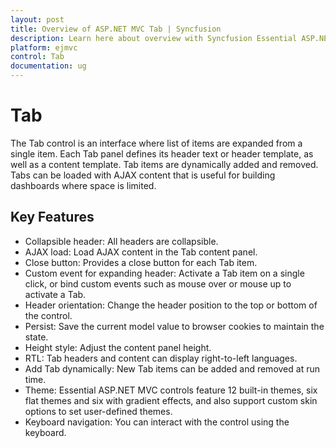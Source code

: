 ```yaml
---
layout: post
title: Overview of ASP.NET MVC Tab | Syncfusion
description: Learn here about overview with Syncfusion Essential ASP.NET MVC Tab control, its elements, and more.
platform: ejmvc
control: Tab 
documentation: ug
---
```


# Tab

The Tab control is an interface where list of items are expanded from a single item. Each Tab panel defines its header text or header template, as well as a content template. Tab items are dynamically added and removed. Tabs can be loaded with AJAX content that is useful for building dashboards where space is limited.

## Key Features

* Collapsible header: All headers are collapsible.
* AJAX load: Load AJAX content in the Tab content panel.
* Close button: Provides a close button for each Tab item.
* Custom event for expanding header: Activate a Tab item on a single click, or bind custom events such as mouse over or mouse up to activate a Tab.
* Header orientation: Change the header position to the top or bottom of the control.
* Persist: Save the current model value to browser cookies to maintain the state.
* Height style: Adjust the content panel height.
* RTL: Tab headers and content can display right-to-left languages.
* Add Tab dynamically: New Tab items can be added and removed at run time.
* Theme: Essential ASP.NET MVC controls feature 12 built-in themes, six flat themes and six with gradient effects, and also support custom skin options to set user-defined themes.
* Keyboard navigation: You can interact with the control using the keyboard. 
